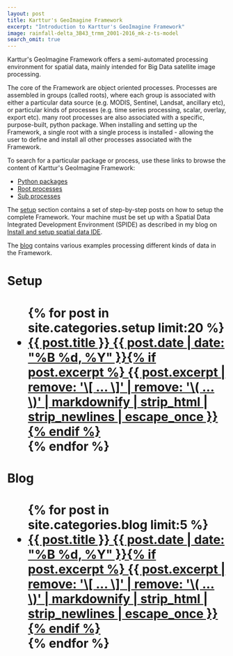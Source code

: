 ```yaml
---
layout: post
title: Karttur's GeoImagine Framework
excerpt: "Introduction to Karttur's GeoImagine Framework"
image: rainfall-delta_3B43_trmm_2001-2016_mk-z-ts-model
search_omit: true
---
```


Karttur's GeoImagine Framework offers a semi-automated processing environment for spatial data, mainly intended for Big Data satellite image processing.

The core of the Framework are object oriented processes. Processes are assembled in groups (called roots), where each group is associated with either a particular data source (e.g. MODIS, Sentinel, Landsat, ancillary etc), or particular kinds of processes (e.g. time series processing, scalar, overlay, export etc). many root processes are also associated with a specific, purpose-built, python package. When installing and setting up the Framework, a single root with a single process is installed - allowing the user to define and install all other processes associated with the Framework.

To search for a particular package or process, use these links to browse the content of Karttur's GeoImagine Framework:

- [Python packages](packages/index.html)
- [Root processes](rootprocesses/index.html)
- [Sub processes](subprocesses/index.html)

The [setup](../setup/) section contains a set of step-by-step posts on how to setup the complete Framework. Your machine must be set up with a Spatial Data Integrated Development Environment (SPIDE) as described in my blog on [Install and setup spatial data IDE](https://karttur.github.io/setup-ide/).

The [blog](../blog/) contains various examples processing different kinds of data in the Framework.

<h1>Setup<h1>
<ul class="post-list">
{% for post in site.categories.setup limit:20 %}
  <li><article><a href="{{ site.url }}{{ post.url }}">{{ post.title }} <span class="entry-date"><time datetime="{{ post.date | date_to_xmlschema }}">{{ post.date | date: "%B %d, %Y" }}</time></span>{% if post.excerpt %} <span class="excerpt">{{ post.excerpt | remove: '\[ ... \]' | remove: '\( ... \)' | markdownify | strip_html | strip_newlines | escape_once }}</span>{% endif %}</a></article></li>
{% endfor %}
</ul>

<h1>Blog<h1>
<ul class="post-list">
{% for post in site.categories.blog limit:5 %}
  <li><article><a href="{{ site.url }}{{ post.url }}">{{ post.title }} <span class="entry-date"><time datetime="{{ post.date | date_to_xmlschema }}">{{ post.date | date: "%B %d, %Y" }}</time></span>{% if post.excerpt %} <span class="excerpt">{{ post.excerpt | remove: '\[ ... \]' | remove: '\( ... \)' | markdownify | strip_html | strip_newlines | escape_once }}</span>{% endif %}</a></article></li>
{% endfor %}
</ul>
